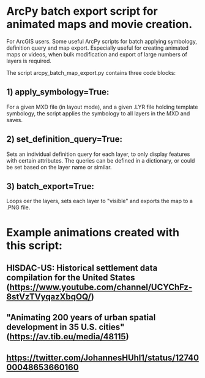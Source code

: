# ArcPy batch export script for animated maps and movie creation.

For ArcGIS users. Some useful ArcPy scripts for batch applying symbology, definition query and map export.
Especially useful for creating animated maps or videos, when bulk modification and export of large numbers of layers is required.

The script arcpy_batch_map_export.py contains three code blocks:

## 1) apply_symbology=True:

For a given MXD file (in layout mode), and a given .LYR file holding template symbology, the script applies the symbology to all layers in the MXD and saves.

## 2) set_definition_query=True:

Sets an individual definition query for each layer, to only display features with certain attributes.
The queries can be defined in a dictionary, or could be set based on the layer name or similar.

## 3) batch_export=True:

Loops oer the layers, sets each layer to "visible" and exports the map to a .PNG file.

# Example animations created with this script:

## HISDAC-US: Historical settlement data compilation for the United States (https://www.youtube.com/channel/UCYChFz-8stVzTVyqazXbqOQ/)

## "Animating 200 years of urban spatial development in 35 U.S. cities" (https://av.tib.eu/media/48115)

## https://twitter.com/JohannesHUhl1/status/1274000048653660160

